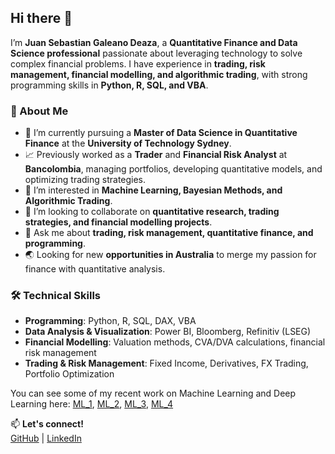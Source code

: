## Hi there 👋

I’m **Juan Sebastian Galeano Deaza**, a **Quantitative Finance and Data Science professional** passionate about leveraging technology to solve complex financial problems. I have experience in **trading, risk management, financial modelling, and algorithmic trading**, with strong programming skills in **Python, R, SQL, and VBA**.

### 🚀 About Me
- 🔭 I’m currently pursuing a **Master of Data Science in Quantitative Finance** at the **University of Technology Sydney**.
- 📈 Previously worked as a **Trader** and **Financial Risk Analyst** at **Bancolombia**, managing portfolios, developing quantitative models, and optimizing trading strategies.
- 🌱 I’m interested in **Machine Learning, Bayesian Methods, and Algorithmic Trading**.
- 👯 I’m looking to collaborate on **quantitative research, trading strategies, and financial modelling projects**.
- 💬 Ask me about **trading, risk management, quantitative finance, and programming**.
- 🌏 Looking for new **opportunities in Australia** to merge my passion for finance with quantitative analysis.
  
### 🛠 Technical Skills
- **Programming**: Python, R, SQL, DAX, VBA
- **Data Analysis & Visualization**: Power BI, Bloomberg, Refinitiv (LSEG)
- **Financial Modelling**: Valuation methods, CVA/DVA calculations, financial risk management
- **Trading & Risk Management**: Fixed Income, Derivatives, FX Trading, Portfolio Optimization

You can see some of my recent work on Machine Learning and Deep Learning here: [ML_1](https://quantgang.github.io/MachineLearning_P1/), [ML_2](https://quantgang.github.io/MachineLearning_P2/), [ML_3](https://quantgang.github.io/MachineLearning_P3/), [ML_4](https://quantgang.github.io/MachineLearning_P4/)  

📫 **Let's connect!**  
[GitHub](https://github.com/QuantGang) | [LinkedIn](https://linkedin.com/in/juan-sebastian-galeano-d)  
